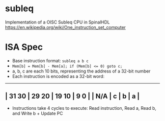 # subleq
Implementation of a OISC Subleq CPU in SpinalHDL
https://en.wikipedia.org/wiki/One_instruction_set_computer

# ISA Spec
- Base instruction format: `subleq a b c`
- `Mem[b] = Mem[b] - Mem[a]; if (Mem[b] <= 0) goto c;`
- a, b, c are each 10 bits, representing the address of a 32-bit number
- Each instruction is encoded as a 32-bit word:
-------------------------------------------
| 31 30 | 29     20 | 19     10 | 9     0 |
|  N/A  |     c     |     b     |     a   |
-------------------------------------------
- Instructions take 4 cycles to execute: Read instruction, Read a, Read b, and Write b + Update PC
